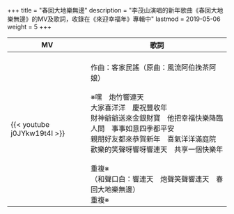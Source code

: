 +++
title = "春回大地樂無邊"
description = "李茂山演唱的新年歌曲《春回大地樂無邊》的MV及歌詞，收錄在《來迎幸福年》專輯中"
lastmod = 2019-05-06
weight = 5
+++

MV  | 歌詞  
--------------|-------
{{< youtube j0JYkw19t4I >}}|<br/>作曲：客家民謠（原曲：風流阿伯挽茶阿娘）<br/><br/>※嘿　炮竹響連天<br/>大家喜洋洋　慶祝豐收年<br/>財神爺爺送來金銀財寶　他把幸福快樂降臨人間　事事如意四季都平安<br/>親朋好友都來恭賀新年　喜氣洋洋滿庭院<br/>歡樂的笑聲呀響呀響連天　共享一個快樂年<br/><br/>重複※<br/>（和聲口白：響連天　炮聲笑聲響連天　春回大地樂無邊）<br/>重複※